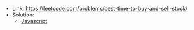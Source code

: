 - Link: https://leetcode.com/problems/best-time-to-buy-and-sell-stock/
- Solution:
  - [Javascript](index.js)
  <!-- - [Typescript](index.ts) -->